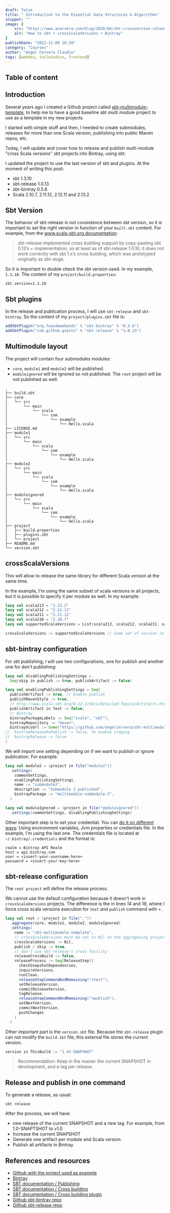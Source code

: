 ```yaml
---
draft: false
title: " Introduction to the Essential Data Structures & Algorithms"
snippet: ""
image: {
    src: "https://www.acervera.com/blog/2020/04/sbt-crossversion-release-bintray/sbt-crossversion-release-bintray.svg",
    alt: "How to sbt + crossScalaVersions + Bintray"
}
publishDate: "2022-11-09 16:39"
category: "Courses"
author: "Angel Cervera Claudio"
tags: [webdev, tailwindcss, frontend]
---
```


## Table of content
<!-- toc -->

## Introduction
Several years ago I created a Github project called [sbt-multimodule-template](https://github.com/angelcervera/sbt-multimodule-template),
to help me to have a good baseline sbt multi module project to use as a template in my new projects.

I started with simple stuff and then, I needed to create submodules, releases for more than one Scala version, publishing
into public Maven repos, etc.

Today, I will update and cover how to release and publish multi-module "cross Scala versions" sbt projects into Bintray, using sbt.

I updated the project to use the last version of sbt and plugins. At the moment of writing this post:
- sbt 1.3.10
- sbt-release 1.0.13
- sbt-bintray 0.5.6
- Scala 2.10.7, 2.11.12, 2.12.11 and 2.13.2

## Sbt Version
The behavior of sbt-release is not consistence between sbt version, so it is important to set the right version in function
of your `built.sbt` content. For example, from the [www.scala-sbt.org documentation](https://www.scala-sbt.org/1.x/docs/Cross-Build.html):
> sbt-release implemented cross building support by copy-pasting sbt 0.13’s + implementation, so at least as of
> sbt-release 1.0.10, it does not work correctly with sbt 1.x’s cross building, which was prototyped originally as sbt-doge.

So it is important to double check the sbt version used. In my example, `1.3.10`. The content of my `project/build.properties`:
```properties
sbt.version=1.3.10
```

## Sbt plugins
In the release and publication process, I will use `sbt-release` and `sbt-bintray`. So the content of my `project/plugins.sbt` file is:
```sbt
addSbtPlugin("org.foundweekends" % "sbt-bintray" % "0.5.6")
addSbtPlugin("com.github.gseitz" % "sbt-release" % "1.0.13")
```

## Multimodule layout
The project will contain four submodules modules:
- `core`, `module1` and `module2` will be published.
- `moduleignored` will be ignored so not published.
  The `root` project will be not published as well.

```text
.
├── build.sbt
├── core
│   └── src
│       └── main
│           └── scala
│               └── com
│                   └── example
│                       └── Hello.scala
├── LICENSE.md
├── module1
│   └── src
│       └── main
│           └── scala
│               └── com
│                   └── example
│                       └── Hello.scala
├── module2
│   └── src
│       └── main
│           └── scala
│               └── com
│                   └── example
│                       └── Hello.scala
├── moduleignored
│   └── src
│       └── main
│           └── scala
│               └── com
│                   └── example
│                       └── Hello.scala
├── project
│   ├── build.properties
│   ├── plugins.sbt
│   └── project
├── README.md
└── version.sbt

```

## crossScalaVersions
This will allow to release the same library for different Scala version at the same time.

In the example, I'm using the same subset of scala versions in all projects, but it is possible to specify it per module as well.
In my example:
```sbt
lazy val scala213 = "2.13.2"
lazy val scala212 = "2.12.11"
lazy val scala211 = "2.11.12"
lazy val scala210 = "2.10.7"
lazy val supportedScalaVersions = List(scala213, scala212, scala211, scala210)

crossScalaVersions := supportedScalaVersions // Same set of version in every module.
```

## sbt-bintray configuration
For sbt publishing, I will use two configurations, one for publish and another one for don't publishing:
```sbt
lazy val disablingPublishingSettings =
  Seq(skip in publish := true, publishArtifact := false)

lazy val enablingPublishingSettings = Seq(
  publishArtifact := true, // Enable publish
  publishMavenStyle := true,
  // http://www.scala-sbt.org/0.12.2/docs/Detailed-Topics/Artifacts.html
  publishArtifact in Test := false,
  // Bintray
  bintrayPackageLabels := Seq("scala", "sbt"),
  bintrayRepository := "maven",
  bintrayVcsUrl := Some("https://github.com/angelcervera/sbt-multimodule-template.git"),
//  bintrayReleaseOnPublish := false, To enable staging
//  bintrayRelease := false
)
```

We will import one setting depending on if we want to publish or ignore publication. For example:
```sbt
lazy val module2 = (project in file("module2"))
  .settings(
    commonSettings,
    enablingPublishingSettings,
    name := "submodule2",
    description := "Submodule 2 published",
    bintrayPackage := "multimodule-submodule-2",
  )

lazy val moduleIgnored = (project in file("moduleignored"))
  .settings(commonSettings, disablingPublishingSettings)
```

Other important step is to set your credential. You can [do it on different ways](https://github.com/sbt/sbt-bintray#credentials):
Using environment variables, Jvm properties or credentials file. In the example, I'm using the last one. The credentials
file is located at `~/.bintray/.credentials` and the format is:
```properties
realm = Bintray API Realm
host = api.bintray.com
user = <insert-your-username-here>
password = <insert-your-key-here>
```

## sbt-release configuration
The `root project` will define the release process.

We cannot use the default configuration because it doesn't work in `crossScalaVersions` projects. The difference is the
in lines *14* and *18*, where I force cross scala versions execution for `test` and `publish` command with `+`.

```sbt
lazy val root = (project in file("."))
  .aggregate(core, module1, module2, moduleIgnored)
  .settings(
    name := "sbt-multimodule-template",
    // crossScalaVersions must be set to Nil on the aggregating project
    crossScalaVersions := Nil,
    publish / skip := true,
    // don't use sbt-release's cross facility
    releaseCrossBuild := false,
    releaseProcess := Seq[ReleaseStep](
      checkSnapshotDependencies,
      inquireVersions,
      runClean,
      releaseStepCommandAndRemaining("+test"),
      setReleaseVersion,
      commitReleaseVersion,
      tagRelease,
      releaseStepCommandAndRemaining("+publish"),
      setNextVersion,
      commitNextVersion,
      pushChanges
    )
  )
```

Other important part is the `version.sbt` file. Because the `sbt-release` plugin can not modify the `build.sbt` file, this
external file stores the current version.
```sbt
version in ThisBuild := "1.42-SNAPSHOT"
```

> Recommendation: Keep in the master the current SNAPSHOT in development, and a tag per release.

## Release and publish in one command
To generate a release, as usual:

```shell script
sbt release
```

After the process, we will have:
- new release of the current SNAPSHOT and a new tag. For example, from 1.0-SNAPTSHOT to v1.0
- Increase the current SNAPSHOT
- Generate one artifact per module and Scala version.
- Publish all artifacts in Bintray.


## References and resources
- [Github with the project used as example](https://github.com/angelcervera/sbt-multimodule-template)
- [Bintray](https://bintray.com)
- [SBT documentation / Publishing](https://www.scala-sbt.org/1.x/docs/Publishing.html)
- [SBT documentation / Cross building](https://www.scala-sbt.org/1.x/docs/Cross-Build.html)
- [SBT documentation / Cross building plugin](https://www.scala-sbt.org/release/docs/Cross-Build-Plugins.html)
- [Github sbt-bintray repo](https://github.com/sbt/sbt-bintray)
- [Github sbt-release repo](https://github.com/sbt/sbt-release)
